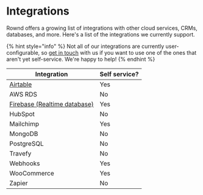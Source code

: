# Integrations

Rownd offers a growing list of integrations with other cloud services, CRMs, databases, and more. Here's a list of the integrations we currently support.

{% hint style="info" %}
Not all of our integrations are currently user-configurable, so [get in touch](https://rownd.io/contact) with us if you want to use one of the ones that aren't yet self-service. We're happy to help!
{% endhint %}

| Integration                                                 | Self service? |
| ----------------------------------------------------------- | ------------- |
| [Airtable](airtable.md)                                     | Yes           |
| AWS RDS                                                     | No            |
| [Firebase (Realtime database)](firebase-realtime-database/) | Yes           |
| HubSpot                                                     | No            |
| Mailchimp                                                   | Yes           |
| MongoDB                                                     | No            |
| PostgreSQL                                                  | No            |
| Travefy                                                     | No            |
| Webhooks                                                    | Yes           |
| WooCommerce                                                 | Yes           |
| Zapier                                                      | No            |

